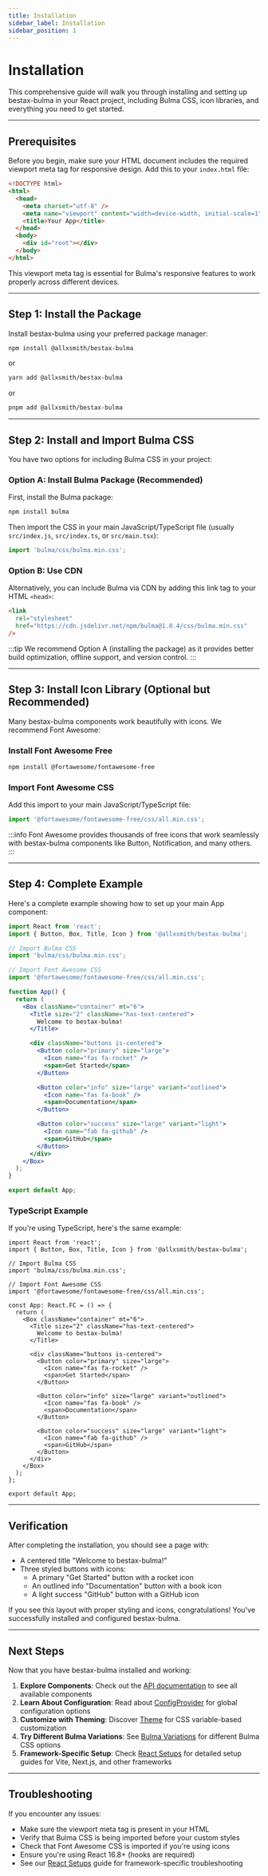```yaml
---
title: Installation
sidebar_label: Installation
sidebar_position: 1
---
```


# Installation

This comprehensive guide will walk you through installing and setting up bestax-bulma in your React project, including Bulma CSS, icon libraries, and everything you need to get started.

---

## Prerequisites

Before you begin, make sure your HTML document includes the required viewport meta tag for responsive design. Add this to your `index.html` file:

```html
<!DOCTYPE html>
<html>
  <head>
    <meta charset="utf-8" />
    <meta name="viewport" content="width=device-width, initial-scale=1" />
    <title>Your App</title>
  </head>
  <body>
    <div id="root"></div>
  </body>
</html>
```

This viewport meta tag is essential for Bulma's responsive features to work properly across different devices.

---

## Step 1: Install the Package

Install bestax-bulma using your preferred package manager:

```bash
npm install @allxsmith/bestax-bulma
```

or

```bash
yarn add @allxsmith/bestax-bulma
```

or

```bash
pnpm add @allxsmith/bestax-bulma
```

---

## Step 2: Install and Import Bulma CSS

You have two options for including Bulma CSS in your project:

### Option A: Install Bulma Package (Recommended)

First, install the Bulma package:

```bash
npm install bulma
```

Then import the CSS in your main JavaScript/TypeScript file (usually `src/index.js`, `src/index.ts`, or `src/main.tsx`):

```js
import 'bulma/css/bulma.min.css';
```

### Option B: Use CDN

Alternatively, you can include Bulma via CDN by adding this link tag to your HTML `<head>`:

```html
<link
  rel="stylesheet"
  href="https://cdn.jsdelivr.net/npm/bulma@1.0.4/css/bulma.min.css"
/>
```

:::tip
We recommend Option A (installing the package) as it provides better build optimization, offline support, and version control.
:::

---

## Step 3: Install Icon Library (Optional but Recommended)

Many bestax-bulma components work beautifully with icons. We recommend Font Awesome:

### Install Font Awesome Free

```bash
npm install @fortawesome/fontawesome-free
```

### Import Font Awesome CSS

Add this import to your main JavaScript/TypeScript file:

```js
import '@fortawesome/fontawesome-free/css/all.min.css';
```

:::info
Font Awesome provides thousands of free icons that work seamlessly with bestax-bulma components like Button, Notification, and many others.
:::

---

## Step 4: Complete Example

Here's a complete example showing how to set up your main App component:

```jsx title="src/App.js"
import React from 'react';
import { Button, Box, Title, Icon } from '@allxsmith/bestax-bulma';

// Import Bulma CSS
import 'bulma/css/bulma.min.css';

// Import Font Awesome CSS
import '@fortawesome/fontawesome-free/css/all.min.css';

function App() {
  return (
    <Box className="container" mt="6">
      <Title size="2" className="has-text-centered">
        Welcome to bestax-bulma!
      </Title>

      <div className="buttons is-centered">
        <Button color="primary" size="large">
          <Icon name="fas fa-rocket" />
          <span>Get Started</span>
        </Button>

        <Button color="info" size="large" variant="outlined">
          <Icon name="fas fa-book" />
          <span>Documentation</span>
        </Button>

        <Button color="success" size="large" variant="light">
          <Icon name="fab fa-github" />
          <span>GitHub</span>
        </Button>
      </div>
    </Box>
  );
}

export default App;
```

### TypeScript Example

If you're using TypeScript, here's the same example:

```tsx title="src/App.tsx"
import React from 'react';
import { Button, Box, Title, Icon } from '@allxsmith/bestax-bulma';

// Import Bulma CSS
import 'bulma/css/bulma.min.css';

// Import Font Awesome CSS
import '@fortawesome/fontawesome-free/css/all.min.css';

const App: React.FC = () => {
  return (
    <Box className="container" mt="6">
      <Title size="2" className="has-text-centered">
        Welcome to bestax-bulma!
      </Title>

      <div className="buttons is-centered">
        <Button color="primary" size="large">
          <Icon name="fas fa-rocket" />
          <span>Get Started</span>
        </Button>

        <Button color="info" size="large" variant="outlined">
          <Icon name="fas fa-book" />
          <span>Documentation</span>
        </Button>

        <Button color="success" size="large" variant="light">
          <Icon name="fab fa-github" />
          <span>GitHub</span>
        </Button>
      </div>
    </Box>
  );
};

export default App;
```

---

## Verification

After completing the installation, you should see a page with:

- A centered title "Welcome to bestax-bulma!"
- Three styled buttons with icons:
  - A primary "Get Started" button with a rocket icon
  - An outlined info "Documentation" button with a book icon
  - A light success "GitHub" button with a GitHub icon

If you see this layout with proper styling and icons, congratulations! You've successfully installed and configured bestax-bulma.

---

## Next Steps

Now that you have bestax-bulma installed and working:

1. **Explore Components**: Check out the [API documentation](/docs/category/elements) to see all available components
2. **Learn About Configuration**: Read about [ConfigProvider](/docs/api/helpers/config) for global configuration options
3. **Customize with Theming**: Discover [Theme](/docs/api/helpers/theme) for CSS variable-based customization
4. **Try Different Bulma Variations**: See [Bulma Variations](/docs/guides/bulma-variations) for different Bulma CSS options
5. **Framework-Specific Setup**: Check [React Setups](/docs/guides/react-setups) for detailed setup guides for Vite, Next.js, and other frameworks

---

## Troubleshooting

If you encounter any issues:

- Make sure the viewport meta tag is present in your HTML
- Verify that Bulma CSS is being imported before your custom styles
- Check that Font Awesome CSS is imported if you're using icons
- Ensure you're using React 16.8+ (hooks are required)
- See our [React Setups](/docs/guides/react-setups) guide for framework-specific troubleshooting

